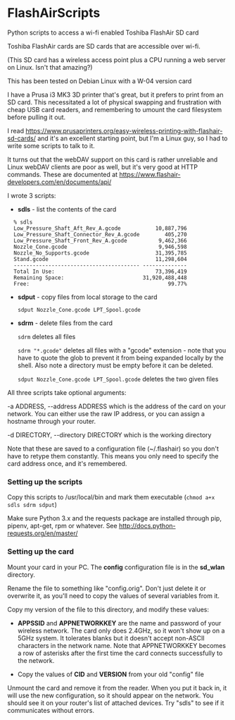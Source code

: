 # FlashAirScripts
Python scripts to access a wi-fi enabled Toshiba FlashAir SD card

Toshiba FlashAir cards are SD cards that are accessible over wi-fi.

(This SD card has a wireless access point plus a CPU running a web server on
Linux. Isn't that amazing?)

This has been tested on Debian Linux with a W-04 version card

I have a Prusa i3 MK3 3D printer that's great, but it prefers to print from an
SD card. This necessitated a lot of physical swapping and frustration with
cheap USB card readers, and remembering to umount the card filesystem before
pulling it out.

I read
https://www.prusaprinters.org/easy-wireless-printing-with-flashair-sd-cards/
and it's an excellent starting point, but I'm a Linux guy, so I had to write
some scripts to talk to it.

It turns out that the webDAV support on this card is rather unreliable and
Linux webDAV clients are poor as well, but it's very good at HTTP
commands. These are documented at
https://www.flashair-developers.com/en/documents/api/

I wrote 3 scripts:

* **sdls**  - list the contents of the card

```
  % sdls
  Low_Pressure_Shaft_Aft_Rev_A.gcode           10,887,796
  Low_Pressure_Shaft_Connector_Rev_A.gcode        405,270
  Low_Pressure_Shaft_Front_Rev_A.gcode          9,462,366
  Nozzle_Cone.gcode                             9,946,598
  Nozzle_No_Supports.gcode                     31,395,785
  Stand.gcode                                  11,298,604
  ---------------------------------------- --------------
  Total In Use:                                73,396,419
  Remaining Space:                         31,920,488,448
  Free:                                            99.77%
```

* **sdput** - copy files from local storage to the card

  `sdput Nozzle_Cone.gcode LPT_Spool.gcode`

* **sdrm** - delete files from the card

  `sdrm` deletes all files

  `sdrm "*.gcode"` deletes all files with a "gcode" extension - note that you
  have to quote the glob to prevent it from being expanded locally by the
  shell. Also note a directory must be empty before it can be deleted.

  `sdput Nozzle_Cone.gcode LPT_Spool.gcode` deletes the two given files

All three scripts take optional arguments:

-a ADDRESS, --address ADDRESS which is the address of the card on your
network. You can either use the raw IP address, or you can assign a hostname
through your router.

-d DIRECTORY, --directory DIRECTORY which is the working directory

Note that these are saved to a configuration file (~/.flashair) so you don't
have to retype them constantly. This means you only need to specify the card
address once, and it's remembered.

### Setting up the scripts

Copy this scripts to /usr/local/bin and mark them executable (`chmod a+x sdls sdrm sdput`)

Make sure Python 3.x and the requests package are installed through pip,
pipenv, apt-get, rpm or whatever. See
http://docs.python-requests.org/en/master/

### Setting up the card

Mount your card in your PC. The **config** configuration file is in the
**sd_wlan** directory.

Rename the file to something like "config.orig". Don't just delete it or
overwrite it, as you'll need to copy the values of several variables from it.

Copy my version of the file to this directory, and modify these values:

* **APPSSID** and **APPNETWORKKEY** are the name and password of your wireless
  network.  The card only does 2.4GHz, so it won't show up on a 5GHz system.
  It tolerates blanks but it doesn't accept non-ASCII characters in the
  network name. Note that APPNETWORKKEY becomes a row of asterisks after the
  first time the card connects successfully to the network.

* Copy the values of **CID** and **VERSION** from your old "config" file

Unmount the card and remove it from the reader. When you put it back in, it
will use the new configuration, so it should appear on the network. You should
see it on your router's list of attached devices. Try "sdls" to see if it
communicates without errors.
